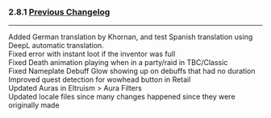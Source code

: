 ### 2.8.1 [Previous Changelog](https://github.com/eltreum0/eltruism/blob/main/Changelog.md)
___
Added German translation by Khornan, and test Spanish translation using DeepL automatic translation.\
Fixed error with instant loot if the inventor was full\
Fixed Death animation playing when in a party/raid in TBC/Classic\
Fixed Nameplate Debuff Glow showing up on debuffs that had no duration\
Improved quest detection for wowhead button in Retail\
Updated Auras in Eltruism > Aura Filters\
Updated locale files since many changes happened since they were originally made
